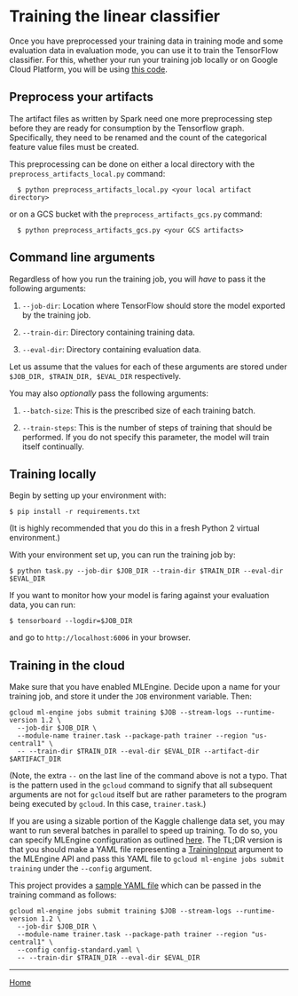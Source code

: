 # Training the linear classifier

Once you have preprocessed your training data in training mode and some
evaluation data in evaluation mode, you can use it to train the
TensorFlow classifier. For this, whether your run your training
job locally or on Google Cloud Platform, you will be using [this
code](./trainer/task.py).

## Preprocess your artifacts

The artifact files as written by Spark need one more preprocessing step before 
they are ready for consumption by the Tensorflow graph. Specifically, they
need to be renamed and the count of the categorical feature value files must
be created.

This preprocessing can be done on either a local directory with the `preprocess_artifacts_local.py` command:

```
  $ python preprocess_artifacts_local.py <your local artifact directory>
``` 

or on a GCS bucket with the `preprocess_artifacts_gcs.py` command:

```
  $ python preprocess_artifacts_gcs.py <your GCS artifacts>
```  

## Command line arguments

Regardless of how you run the training job, you will *have* to pass it the
following arguments:

1. `--job-dir`: Location where TensorFlow should store the model exported by
   the training job.

2. `--train-dir`: Directory containing training data.
3. `--eval-dir`: Directory containing evaluation data.

Let us assume that the values for each of these arguments are stored under
`$JOB_DIR, $TRAIN_DIR, $EVAL_DIR` respectively.

You may also *optionally* pass the following arguments:

1. `--batch-size`: This is the prescribed size of each training batch.

2. `--train-steps`: This is the number of steps of training that should be
   performed. If you do not specify this parameter, the model will train itself
   continually.

## Training locally

Begin by setting up your environment with:
```
$ pip install -r requirements.txt
```

(It is highly recommended that you do this in a fresh Python 2 virtual
environment.)

With your environment set up, you can run the training job by:
```
$ python task.py --job-dir $JOB_DIR --train-dir $TRAIN_DIR --eval-dir $EVAL_DIR
```

If you want to monitor how your model is faring against your evaluation data,
you can run:
```
$ tensorboard --logdir=$JOB_DIR
```
and go to `http://localhost:6006` in your browser.

## Training in the cloud

Make sure that you have enabled MLEngine. Decide upon a name for your training
job, and store it under the `JOB` environment variable. Then:
```
gcloud ml-engine jobs submit training $JOB --stream-logs --runtime-version 1.2 \
  --job-dir $JOB_DIR \
  --module-name trainer.task --package-path trainer --region "us-central1" \
  -- --train-dir $TRAIN_DIR --eval-dir $EVAL_DIR --artifact-dir $ARTIFACT_DIR
```

(Note, the extra `--` on the last line of the command above is not a typo. That
is the pattern used in the `gcloud` command to signify that all subsequent
arguments are not for `gcloud` itself but are rather parameters to the program
being executed by `gcloud`. In this case, `trainer.task`.)

If you are using a sizable portion of the Kaggle challenge data set, you may
want to run several batches in parallel to speed up training. To do so, you can
specify MLEngine configuration as outlined
[here](https://cloud.google.com/ml-engine/docs/concepts/training-overview). The
TL;DR version is that you should make a YAML file representing a
[TrainingInput](https://cloud.google.com/ml-engine/reference/rest/v1/projects.jobs#traininginput)
argument to the MLEngine API and pass this YAML file to `gcloud ml-engine jobs
submit training` under the `--config` argument.

This project provides a [sample YAML file](./config-standard.yaml) which can
be passed in the training command as follows:
```
gcloud ml-engine jobs submit training $JOB --stream-logs --runtime-version 1.2 \
  --job-dir $JOB_DIR \
  --module-name trainer.task --package-path trainer --region "us-central1" \
  --config config-standard.yaml \
  -- --train-dir $TRAIN_DIR --eval-dir $EVAL_DIR
```

- - -

[Home](../README.md)

